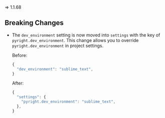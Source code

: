 => 1.1.68

## Breaking Changes

- The `dev_environment` setting is now moved into `settings` with the key of `pyright.dev_environment`.
  This change allows you to override `pyright.dev_environment` in project settings.

  Before:

  ```js
  {
    "dev_environment": "sublime_text",
  }
  ```
  
  After:

  ```js
  {
    "settings": {
      "pyright.dev_environment": "sublime_text",
    },
  }
  ```
